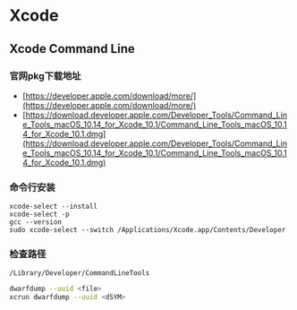
# Xcode

## Xcode Command Line

### 官网pkg下载地址
- [https://developer.apple.com/download/more/](https://developer.apple.com/download/more/)
- [https://download.developer.apple.com/Developer_Tools/Command_Line_Tools_macOS_10.14_for_Xcode_10.1/Command_Line_Tools_macOS_10.14_for_Xcode_10.1.dmg](https://download.developer.apple.com/Developer_Tools/Command_Line_Tools_macOS_10.14_for_Xcode_10.1/Command_Line_Tools_macOS_10.14_for_Xcode_10.1.dmg)

### 命令行安装
```
xcode-select --install
xcode-select -p
gcc --version
sudo xcode-select --switch /Applications/Xcode.app/Contents/Developer
```

### 检查路径
`/Library/Developer/CommandLineTools`

```sh
dwarfdump --uuid <file>
xcrun dwarfdump --uuid <dSYM>
```
